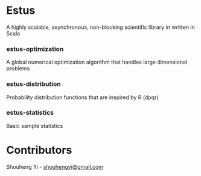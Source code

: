 # Estus
A highly scalable, asynchronous, non-blocking scientific library in written in Scala

### estus-optimization
A global numerical optimization algorithm that handles large dimensional problems

### estus-distribution
Probability distribution functions that are inspired by R (dpqr)

### estus-statistics
Basic sample statistics

# Contributors
Shouheng Yi - shouhengyi@gmail.com
